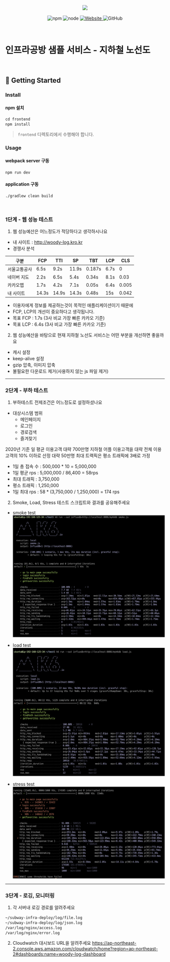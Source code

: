 <p align="center">
    <img width="200px;" src="https://raw.githubusercontent.com/woowacourse/atdd-subway-admin-frontend/master/images/main_logo.png"/>
</p>
<p align="center">
  <img alt="npm" src="https://img.shields.io/badge/npm-%3E%3D%205.5.0-blue">
  <img alt="node" src="https://img.shields.io/badge/node-%3E%3D%209.3.0-blue">
  <a href="https://edu.nextstep.camp/c/R89PYi5H" alt="nextstep atdd">
    <img alt="Website" src="https://img.shields.io/website?url=https%3A%2F%2Fedu.nextstep.camp%2Fc%2FR89PYi5H">
  </a>
  <img alt="GitHub" src="https://img.shields.io/github/license/next-step/atdd-subway-service">
</p>

<br>

# 인프라공방 샘플 서비스 - 지하철 노선도

<br>

## 🚀 Getting Started

### Install
#### npm 설치
```
cd frontend
npm install
```
> `frontend` 디렉토리에서 수행해야 합니다.

### Usage
#### webpack server 구동
```
npm run dev
```
#### application 구동
```
./gradlew clean build
```
<br>


### 1단계 - 웹 성능 테스트
1. 웹 성능예산은 어느정도가 적당하다고 생각하시나요

- 내 사이트 : http://woody-log.kro.kr
- 경쟁사 분석

| 구분       | FCP   | TTI   | SP    | TBT    | LCP  | CLS   |
|----------|-------|-------|-------|--------|------|-------|
| 서울교통공사   | 6.5s  | 9.2s  | 11.9s | 0.187s | 6.7s | 0     |
| 네이버 지도   | 2.2s  | 6.5s  | 5.4s  | 0.34s  | 8.1s | 0.03  |
| 카카오맵     | 1.7s  | 4.2s  | 7.1s  | 0.05s  | 6.4s | 0.005 |
| 내 사이트    | 14.3s | 14.9s | 14.3s | 0.48s  | 15s  | 0.042 |


- 이용자에게 정보를 제공하는것이 목적인 애플리케이션이기 때문에
- FCP, LCP의 개선이 중요하다고 생각됩니다.
- 목표 FCP : 1.7s (3사 비교 가장 빠른 카카오 기준) 
- 목표 LCP : 6.4s (3사 비교 가장 빠른 카카오 기준)

2. 웹 성능예산을 바탕으로 현재 지하철 노선도 서비스는 어떤 부분을 개선하면 좋을까요
  - 캐시 설정
  - keep-alive 설정
  - gzip 압축, 이미지 압축
  - 불필요한 다운로드 제거(사용하지 않는 js 파일 제거)


---

### 2단계 - 부하 테스트 
1. 부하테스트 전제조건은 어느정도로 설정하셨나요
* 대상시스템 범위
  * 메인페이지
  * 로그인
  * 경로검색
  * 즐겨찾기
 
2020년 기준 일 평균 이용고객 대략 700만명
지하철 어플 이용고객을 대략 전체 이용고객의 10% 이하로 산정 대략 50만명
최대 트랙픽은 평소 트래픽에 3배로 가정 

* 1일 총 접속 수 : 500,000 * 10 = 5,000,000
* 1일 평균 rps : 5,000,000 / 86,400 =  58rps
* 최대 트래픽 : 3,750,000
* 평소 트래픽 : 1,250,000
* 1일 최대 rps : 58 * (3,750,000 / 1,250,000) = 174 rps

2. Smoke, Load, Stress 테스트 스크립트와 결과를 공유해주세요
* smoke test
![](load-test/smoke/k6-smoke.png)

* load test
![](load-test/load/k6-load.png)

* stress test
![](load-test/stress/k6-stress.png)

---

### 3단계 - 로깅, 모니터링
1. 각 서버내 로깅 경로를 알려주세요
```
~/subway-infra-deploy/log/file.log
~/subway-infra-deploy/log/json.log  
/var/log/nginx/access.log  
/var/log/nginx/error.log  
```

2. Cloudwatch 대시보드 URL을 알려주세요
https://ap-northeast-2.console.aws.amazon.com/cloudwatch/home?region=ap-northeast-2#dashboards:name=woody-log-dashboard
